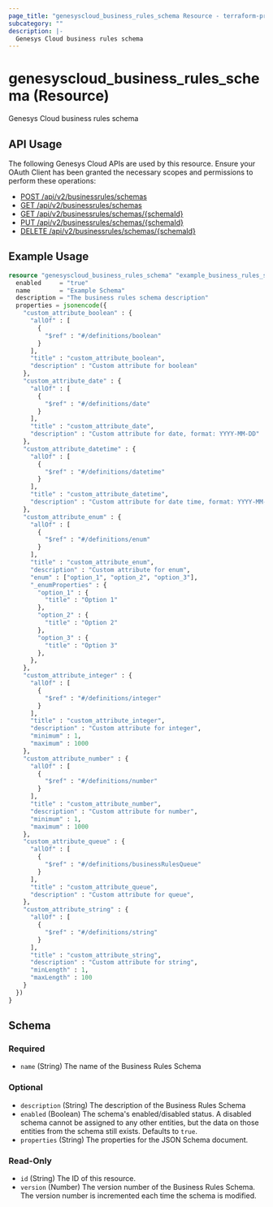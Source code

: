 ```yaml
---
page_title: "genesyscloud_business_rules_schema Resource - terraform-provider-genesyscloud"
subcategory: ""
description: |-
  Genesys Cloud business rules schema
---
```

# genesyscloud_business_rules_schema (Resource)

Genesys Cloud business rules schema

## API Usage
The following Genesys Cloud APIs are used by this resource. Ensure your OAuth Client has been granted the necessary scopes and permissions to perform these operations:

* [POST /api/v2/businessrules/schemas](https://developer.genesys.cloud/platform/preview-apis#post-api-v2-businessrules-schemas)
* [GET /api/v2/businessrules/schemas](https://developer.genesys.cloud/platform/preview-apis#get-api-v2-businessrules-schemas)
* [GET /api/v2/businessrules/schemas/{schemaId}](https://developer.genesys.cloud/platform/preview-apis#get-api-v2-businessrules-schemas--schemaId-)
* [PUT /api/v2/businessrules/schemas/{schemaId}](https://developer.genesys.cloud/platform/preview-apis#put-api-v2-businessrules-schemas--schemaId-)
* [DELETE /api/v2/businessrules/schemas/{schemaId}](https://developer.genesys.cloud/platform/preview-apis#get-api-v2-businessrules-schemas--schemaId-)


## Example Usage

```terraform
resource "genesyscloud_business_rules_schema" "example_business_rules_schema" {
  enabled     = "true"
  name        = "Example Schema"
  description = "The business rules schema description"
  properties = jsonencode({
    "custom_attribute_boolean" : {
      "allOf" : [
        {
          "$ref" : "#/definitions/boolean"
        }
      ],
      "title" : "custom_attribute_boolean",
      "description" : "Custom attribute for boolean"
    },
    "custom_attribute_date" : {
      "allOf" : [
        {
          "$ref" : "#/definitions/date"
        }
      ],
      "title" : "custom_attribute_date",
      "description" : "Custom attribute for date, format: YYYY-MM-DD"
    },
    "custom_attribute_datetime" : {
      "allOf" : [
        {
          "$ref" : "#/definitions/datetime"
        }
      ],
      "title" : "custom_attribute_datetime",
      "description" : "Custom attribute for date time, format: YYYY-MM-DDTHH:mm:ss.sssZ"
    },
    "custom_attribute_enum" : {
      "allOf" : [
        {
          "$ref" : "#/definitions/enum"
        }
      ],
      "title" : "custom_attribute_enum",
      "description" : "Custom attribute for enum",
      "enum" : ["option_1", "option_2", "option_3"],
      "_enumProperties" : {
        "option_1" : {
          "title" : "Option 1"
        },
        "option_2" : {
          "title" : "Option 2"
        },
        "option_3" : {
          "title" : "Option 3"
        },
      },
    },
    "custom_attribute_integer" : {
      "allOf" : [
        {
          "$ref" : "#/definitions/integer"
        }
      ],
      "title" : "custom_attribute_integer",
      "description" : "Custom attribute for integer",
      "minimum" : 1,
      "maximum" : 1000
    },
    "custom_attribute_number" : {
      "allOf" : [
        {
          "$ref" : "#/definitions/number"
        }
      ],
      "title" : "custom_attribute_number",
      "description" : "Custom attribute for number",
      "minimum" : 1,
      "maximum" : 1000
    },
    "custom_attribute_queue" : {
      "allOf" : [
        {
          "$ref" : "#/definitions/businessRulesQueue"
        }
      ],
      "title" : "custom_attribute_queue",
      "description" : "Custom attribute for queue",
    },
    "custom_attribute_string" : {
      "allOf" : [
        {
          "$ref" : "#/definitions/string"
        }
      ],
      "title" : "custom_attribute_string",
      "description" : "Custom attribute for string",
      "minLength" : 1,
      "maxLength" : 100
    }
  })
}
```

<!-- schema generated by tfplugindocs -->
## Schema

### Required

- `name` (String) The name of the Business Rules Schema

### Optional

- `description` (String) The description of the Business Rules Schema
- `enabled` (Boolean) The schema's enabled/disabled status. A disabled schema cannot be assigned to any other entities, but the data on those entities from the schema still exists. Defaults to `true`.
- `properties` (String) The properties for the JSON Schema document.

### Read-Only

- `id` (String) The ID of this resource.
- `version` (Number) The version number of the Business Rules Schema. The version number is incremented each time the schema is modified.


